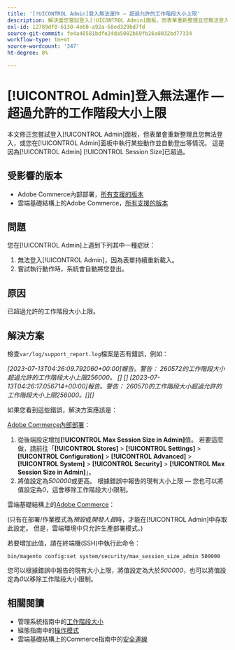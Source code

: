 ```yaml
---
title: '[!UICONTROL Admin]登入無法運作 — 超過允許的工作階段大小上限'
description: 解決當您嘗試登入[!UICONTROL Admin]面板，而表單重新整理且您無法登入的問題。
exl-id: 12789df0-6130-4e60-a92a-68ed329bd7fd
source-git-commit: fe4a48581bdfe24da5082b69fb26a8032bd77334
workflow-type: tm+mt
source-wordcount: '347'
ht-degree: 0%

---
```


# [!UICONTROL Admin]登入無法運作 — 超過允許的工作階段大小上限

本文修正您嘗試登入[!UICONTROL Admin]面板，但表單會重新整理且您無法登入，或您在[!UICONTROL Admin]面板中執行某些動作並自動登出等情況。
這是因為[!UICONTROL Admin] [!UICONTROL Session Size]已超過。

## 受影響的版本

* Adobe Commerce內部部署，[所有支援的版本](https://www.adobe.com/content/dam/cc/en/legal/terms/enterprise/pdfs/Adobe-Commerce-Software-Lifecycle-Policy.pdf)
* 雲端基礎結構上的Adobe Commerce，[所有支援的版本](https://www.adobe.com/content/dam/cc/en/legal/terms/enterprise/pdfs/Adobe-Commerce-Software-Lifecycle-Policy.pdf)

## 問題

您在[!UICONTROL Admin]上遇到下列其中一種症狀：

1. 無法登入[!UICONTROL Admin]，因為表單持續重新載入。
1. 嘗試執行動作時，系統會自動將您登出。

## 原因

已超過允許的工作階段大小上限。

## 解決方案

檢查`var/log/support_report.log`檔案是否有錯誤，例如：

*[2023-07-13T04:26:09.792060+00:00]報告。警告： 260572的工作階段大小超過允許的工作階段大小上限256000。 [] []
[2023-07-13T04:26:17.056714+00:00]報告。警告： 260570的工作階段大小超過允許的工作階段大小上限256000。[][]*

如果您看到這些錯誤，解決方案應該是：

<u>Adobe Commerce內部部署</u>：
1. 從後端設定增加&#x200B;**[!UICONTROL Max Session Size in Admin]**&#x200B;值。 若要這麼做，請前往「**[!UICONTROL Stores]** > **[!UICONTROL Settings]** > **[!UICONTROL Configuration]** > **[!UICONTROL Advanced]** > **[!UICONTROL System]** > **[!UICONTROL Security]** > **[!UICONTROL Max Session Size in Admin]**」。
1. 將值設定為&#x200B;*500000*&#x200B;或更高。 根據錯誤中報告的現有大小上限 — 您也可以將值設定為&#x200B;*0*，這會移除工作階段大小限制。

雲端基礎結構上的<u>Adobe Commerce</u>：

(只有在部署/作業模式為&#x200B;*預設*&#x200B;或&#x200B;*開發人員*&#x200B;時，才能在[!UICONTROL Admin]中存取此設定。 但是，雲端環境中只允許生產部署模式。)

若要增加此值，請在終端機(SSH)中執行此命令：

```ssh
bin/magento config:set system/security/max_session_size_admin 500000
```

您可以根據錯誤中報告的現有大小上限，將值設定為大於&#x200B;*500000*，也可以將值設定為&#x200B;*0*&#x200B;以移除工作階段大小限制。

## 相關閱讀

* 管理系統指南中的[工作階段大小](https://experienceleague.adobe.com/zh-hant/docs/commerce-admin/systems/security/security-session-management#admin-sessions)
* 組態指南中的[操作模式](https://experienceleague.adobe.com/zh-hant/docs/commerce-operations/configuration-guide/cli/set-mode)
* 雲端基礎結構上的Commerce指南中的[安全連線](https://experienceleague.adobe.com/zh-hant/docs/commerce-cloud-service/user-guide/develop/secure-connections)
